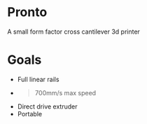 # Pronto
A small form factor cross cantilever 3d printer

# Goals

- Full linear rails
- > 700mm/s max speed
- Direct drive extruder
- Portable
